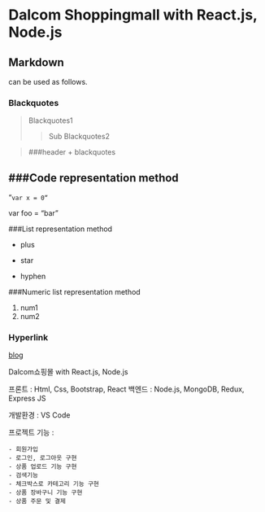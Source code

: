 Dalcom Shoppingmall with React.js, Node.js
============ 
Markdown 
- 
can be used as follows. 

### Blackquotes 
>Blackquotes1 
>>Sub Blackquotes2 

>###header + blackquotes 


###Code representation method 
----- 
“`var x = 0“` 

var foo = “bar” 
<html> </html> 

###List representation method 
+ plus 
* star 
- hyphen 

###Numeric list representation method 
1. num1 
1. num2 

### Hyperlink 
[blog](blog.naver.com/tpgns8488) 


Dalcom쇼핑몰 with React.js, Node.js</br>

프론트 : Html, Css, Bootstrap, React 
백엔드 : Node.js, MongoDB, Redux, Express JS</br>

개발환경 : VS Code




프로젝트 기능 :

    - 회원가입
    - 로그인, 로그아웃 구현
    - 상품 업로드 기능 구현
    - 검색기능
    - 체크박스로 카테고리 기능 구현
    - 상품 장바구니 기능 구현
    - 상품 주문 및 결제
    
 
